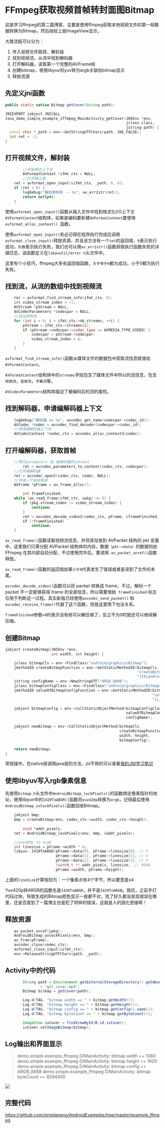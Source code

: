 # FFmpeg获取视频首帧转封面图Bitmap

这是学习ffmpeg的第二篇博客，主要是使用ffmpeg获取本地视频文件的第一帧数据转换为Bitmap，然后抛给上层ImageView显示。

大致流程可以分为：

1. 传入视频文件路径，解封装
2. 找到视频流，从流中找到解码器
3. 打开解码器，读取第一个完整的AVFrame帧
4. 创建bitmap，使用libyuv将yuv转为argb关联给bitmap显示
5. 释放资源

## 先定义jni函数

```java
public static native Bitmap getCover(String path);
```

```c++
JNIEXPORT jobject JNICALL
Java_demo_simple_example_1ffmpeg_MainActivity_getCover(JNIEnv *env,
                                                       jclass clazz,
                                                       jstring path) {
  const char *_path = env->GetStringUTFChars(path, JNI_FALSE);
  int ret = -1;
}
```

## 打开视频文件，解封装

```c++
		//封装格式上下文    
		AVFormatContext *ifmt_ctx = NULL;
		//打开输入源
    ret = avformat_open_input(&ifmt_ctx, _path, 0, 0);
    if (ret < 0) {
        logDebug("解封装失败 -- %s", av_err2str(ret));
        return nullptr;
    }
```

使用`avformat_open_input()`函数从输入文件中找到格式化I/O上下文`AVFormatContext`结构体，如果是编码要新建`AVFormatContext`要使用`avformat_alloc_context() `函数。

使用`avformat_open_input()`务必记得在程序执行完成后调用`avformat_close_input()`释放资源，并且该方法有一个`int`的返回值，`0`表示执行成功，`负数`表示执行失败，我们也可以用`av_err2str()`函数获取执行函数失败的详细日志，该函数定义在`libavutil/error.h`头文件中。

这里有个小技巧，ffmpeg大多有返回值函数，`大于等于0`都为成功，小于0都为执行失败。

## 找到流，从流的数组中找到视频流

```c++
    ret = avformat_find_stream_info(ifmt_ctx, 0);
    int video_stream_index = -1;
    AVStream *pStream = NULL;
    AVCodecParameters *codecpar = NULL;
    //找出视频流
    for (int i = 0; i < ifmt_ctx->nb_streams; ++i) {
        pStream = ifmt_ctx->streams[i];
        if (pStream->codecpar->codec_type == AVMEDIA_TYPE_VIDEO) {
            codecpar = pStream->codecpar;
            video_stream_index = i;
        }
    }
```

`avformat_find_stream_info()`函数从媒体文件的数据包中获取流信息赋值给`AVFormatContext`。

`AVFormatContext`结构体中的`streams`字段包含了媒体文件中所以的流信息，包含`视频流`，`音频流`，`字幕流`等。

`AVCodecParameters`结构体描述了被编码后的流的属性。

## 找到解码器，申请编解码器上下文

```c++
    logDebug("解码器 == %s", avcodec_get_name(codecpar->codec_id));
    AVCodec *codec = avcodec_find_decoder(codecpar->codec_id);
    //申请编解码器上下文
    AVCodecContext *codec_ctx = avcodec_alloc_context3(codec);
```

## 打开编解码器，获取首帧

```c++
    //拷贝parameters 到 编解码器的context
		ret = avcodec_parameters_to_context(codec_ctx, codecpar);
    //打开编解码器
    ret = avcodec_open2(codec_ctx, codec, NULL);
    //申请一个帧结构体
    AVFrame *pFrame = av_frame_alloc();

 		int frameFinished;
    while (av_read_frame(ifmt_ctx, &pkg) >= 0) {
        if (pkg.stream_index != video_stream_index) {
            continue;
        }
        ret = avcodec_decode_video2(codec_ctx, pFrame, &frameFinished, &pkg);
        if (!frameFinished)
            continue;
    }
```

`av_read_frame()`函数读取视频流信息，并将其存放到 AVPacket 结构的 pkt 变量中，这里我们只需分配 AVPacket 结构体的内存，数据`（pkt->data）`的数据则由 FFmpeg 在其内部自动分配，不过使用完毕后，要调用` av_packet_unref()`函数释放。

`av_read_frame()`函数的返回值如果`小于0`代表发生了错误或者是读到了文件的末尾。

`avcodec_decode_video()`函数可以将 packet 转换成 frame，不过，解码一个 packet 不一定能够获得 frame 的全部信息，所以需要借助` frameFinished` 标志位用于判断这一过程。其实新版已经使用`avcodec_send_packet()` 和`avcodec_receive_frame()`代替了这个函数，但是这里用下也没关系。

`frameFinished`参数`=0`时表示没有帧可以解压缩了，反之不为0时就还可以继续解压缩。

## 创建Bitmap

```c++
jobject createBitmap(JNIEnv *env,
                     int width, int height) {

    jclass bitmapCls = env->FindClass("android/graphics/Bitmap");
    jmethodID createBitmapFunction = env->GetStaticMethodID(bitmapCls,
                                                            "createBitmap",
                                                            "(IILandroid/graphics/Bitmap$Config;)Landroid/graphics/Bitmap;");
    jstring configName = env->NewStringUTF("ARGB_8888");
    jclass bitmapConfigClass = env->FindClass("android/graphics/Bitmap$Config");
    jmethodID valueOfBitmapConfigFunction = env->GetStaticMethodID(bitmapConfigClass,
                                                                   "valueOf",
                                                                   "(Ljava/lang/String;)Landroid/graphics/Bitmap$Config;");

    jobject bitmapConfig = env->CallStaticObjectMethod(bitmapConfigClass,
                                                       valueOfBitmapConfigFunction,
                                                       configName);

    jobject newBitmap = env->CallStaticObjectMethod(bitmapCls,
                                                    createBitmapFunction,
                                                    width, height,
                                                    bitmapConfig);

    return newBitmap;
}
```

常规操作，在native层调用java层的方法，jni不熟的可以查看[我的JNI学习笔记](https://github.com/simplepeng/KeepLearning/blob/master/Android/NDK/JNI学习笔记.md)

## 使用libyuv写入rgb像素信息

先使用`bitmap.h`头文件中`AndroidBitmap_lockPixels()`的函数绑定像素指针的地址，使用libyuv中的`I420ToABGR()`函数将`yuv420p`转换为`argb`，记得最后使用`AndroidBitmap_unlockPixels()`函数回收Bitmap。

```c++
    jobject bmp;
    bmp = createBitmap(env, codec_ctx->width, codec_ctx->height);
		
		void *addr_pixels;
    ret = AndroidBitmap_lockPixels(env, bmp, &addr_pixels);

    //yuv420p to argb
    int linesize = pFrame->width * 4;
    libyuv::I420ToABGR(pFrame->data[0], pFrame->linesize[0], // Y
                       pFrame->data[1], pFrame->linesize[1], // U
                       pFrame->data[2], pFrame->linesize[2], // V
                       (uint8_t *) addr_pixels, linesize,  // RGBA
                       pFrame->width, pFrame->height);
```

上面的`lineSize`计算规则为：一个像素点有4个字节，所以要宽度x4

Yuv420p转ARGB的函数名是`I420ToABGR`，并不是`I420ToARGB`。我坑，之前手打代码过快，导致生成的Bitmap颜色显示一直都不对，找了好久都没发现错误在哪里，还是百度到了一篇博主也是犯了同样的错误，这就是人的固化思维啊！

## 释放资源

```c++
    av_packet_unref(&pkg);
    AndroidBitmap_unlockPixels(env, bmp);
    av_free(pFrame);
    avcodec_close(codec_ctx);
    avformat_close_input(&ifmt_ctx);
    env->ReleaseStringUTFChars(path, _path);
```

## Activity中的代码

```java
        String path = Environment.getExternalStorageDirectory().getAbsolutePath() + File.separator
                + "get_cover.mp4";
        Bitmap bitmap = getCover(path);

        Log.d(TAG, "bitmap width == " + bitmap.getWidth());
        Log.d(TAG, "bitmap height == " + bitmap.getHeight());
        Log.d(TAG, "bitmap config == " + bitmap.getConfig().name());
        Log.d(TAG, "bitmap byteCount == " + bitmap.getByteCount());

        ImageView ivCover = findViewById(R.id.ivCover);
        ivCover.setImageBitmap(bitmap);
```

## Log输出和界面显示

> demo.simple.example_ffmpeg D/MainActivity: bitmap width == 1080
> demo.simple.example_ffmpeg D/MainActivity: bitmap height == 1920
> demo.simple.example_ffmpeg D/MainActivity: bitmap config == ARGB_8888
> demo.simple.example_ffmpeg D/MainActivity: bitmap byteCount == 8294400

![](https://raw.githubusercontent.com/simplepeng/ImageRepo/master/android/image-20200706171406818.png)

## 完整代码

https://github.com/simplepeng/AndroidExamples/tree/master/example_ffmpeg
